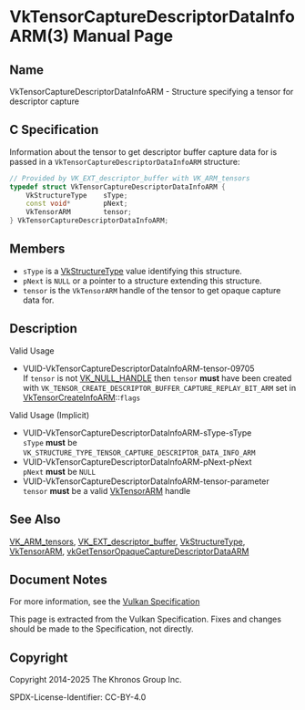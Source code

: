 # VkTensorCaptureDescriptorDataInfoARM(3) Manual Page

## Name

VkTensorCaptureDescriptorDataInfoARM - Structure specifying a tensor for descriptor capture



## [](#_c_specification)C Specification

Information about the tensor to get descriptor buffer capture data for is passed in a `VkTensorCaptureDescriptorDataInfoARM` structure:

```c++
// Provided by VK_EXT_descriptor_buffer with VK_ARM_tensors
typedef struct VkTensorCaptureDescriptorDataInfoARM {
    VkStructureType    sType;
    const void*        pNext;
    VkTensorARM        tensor;
} VkTensorCaptureDescriptorDataInfoARM;
```

## [](#_members)Members

- `sType` is a [VkStructureType](https://registry.khronos.org/vulkan/specs/latest/man/html/VkStructureType.html) value identifying this structure.
- `pNext` is `NULL` or a pointer to a structure extending this structure.
- `tensor` is the `VkTensorARM` handle of the tensor to get opaque capture data for.

## [](#_description)Description

Valid Usage

- [](#VUID-VkTensorCaptureDescriptorDataInfoARM-tensor-09705)VUID-VkTensorCaptureDescriptorDataInfoARM-tensor-09705  
  If `tensor` is not [VK\_NULL\_HANDLE](https://registry.khronos.org/vulkan/specs/latest/man/html/VK_NULL_HANDLE.html) then `tensor` **must** have been created with `VK_TENSOR_CREATE_DESCRIPTOR_BUFFER_CAPTURE_REPLAY_BIT_ARM` set in [VkTensorCreateInfoARM](https://registry.khronos.org/vulkan/specs/latest/man/html/VkTensorCreateInfoARM.html)::`flags`

Valid Usage (Implicit)

- [](#VUID-VkTensorCaptureDescriptorDataInfoARM-sType-sType)VUID-VkTensorCaptureDescriptorDataInfoARM-sType-sType  
  `sType` **must** be `VK_STRUCTURE_TYPE_TENSOR_CAPTURE_DESCRIPTOR_DATA_INFO_ARM`
- [](#VUID-VkTensorCaptureDescriptorDataInfoARM-pNext-pNext)VUID-VkTensorCaptureDescriptorDataInfoARM-pNext-pNext  
  `pNext` **must** be `NULL`
- [](#VUID-VkTensorCaptureDescriptorDataInfoARM-tensor-parameter)VUID-VkTensorCaptureDescriptorDataInfoARM-tensor-parameter  
  `tensor` **must** be a valid [VkTensorARM](https://registry.khronos.org/vulkan/specs/latest/man/html/VkTensorARM.html) handle

## [](#_see_also)See Also

[VK\_ARM\_tensors](https://registry.khronos.org/vulkan/specs/latest/man/html/VK_ARM_tensors.html), [VK\_EXT\_descriptor\_buffer](https://registry.khronos.org/vulkan/specs/latest/man/html/VK_EXT_descriptor_buffer.html), [VkStructureType](https://registry.khronos.org/vulkan/specs/latest/man/html/VkStructureType.html), [VkTensorARM](https://registry.khronos.org/vulkan/specs/latest/man/html/VkTensorARM.html), [vkGetTensorOpaqueCaptureDescriptorDataARM](https://registry.khronos.org/vulkan/specs/latest/man/html/vkGetTensorOpaqueCaptureDescriptorDataARM.html)

## [](#_document_notes)Document Notes

For more information, see the [Vulkan Specification](https://registry.khronos.org/vulkan/specs/latest/html/vkspec.html#VkTensorCaptureDescriptorDataInfoARM)

This page is extracted from the Vulkan Specification. Fixes and changes should be made to the Specification, not directly.

## [](#_copyright)Copyright

Copyright 2014-2025 The Khronos Group Inc.

SPDX-License-Identifier: CC-BY-4.0
